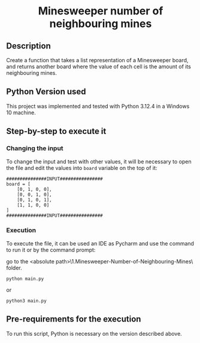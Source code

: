 <!DOCTYPE html>
<html lang="en">

<head>
  <meta charset="UTF-8">
</head>

<body>
  <h1 align="center"> Minesweeper number of neighbouring mines </h1>
</body>

## Description

Create a function that takes a list representation of a Minesweeper board, and returns another board where the value of each cell is the amount of its neighbouring mines.

## Python Version used
This project was implemented and tested with Python 3.12.4 in a Windows 10 machine.

##  Step-by-step to execute it

### Changing the input
To change the input and test with other values, it will be necessary to open the file and edit the values into ````board```` variable on the top of it:

````
###############INPUT################
board = [
    [0, 1, 0, 0],
    [0, 0, 1, 0],
    [0, 1, 0, 1],
    [1, 1, 0, 0]
]
###############INPUT################
````

### Execution

To execute the file, it can be used an IDE as Pycharm and use the command to run it or by the command prompt:

go to the \<absolute path>\1.Minesweeper-Number-of-Neighbouring-Mines\ folder.

````commandline
python main.py
````
or
````commandline
python3 main.py
````

## Pre-requirements for the execution

To run this script, Python is necessary on the version described above.
